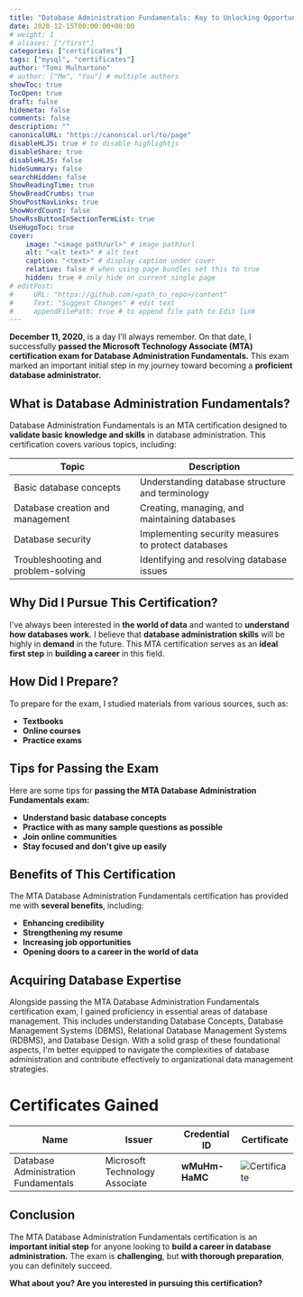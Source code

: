 ```yaml
---
title: "Database Administration Fundamentals: Key to Unlocking Opportunities in Data"
date: 2020-12-15T00:00:00+00:00
# weight: 1
# aliases: ["/first"]
categories: ["certificates"]
tags: ["mysql", "certificates"]
author: "Tomi Mulhartono"
# author: ["Me", "You"] # multiple authors
showToc: true
TocOpen: true
draft: false
hidemeta: false
comments: false
description: ""
canonicalURL: "https://canonical.url/to/page"
disableHLJS: true # to disable highlightjs
disableShare: true
disableHLJS: false
hideSummary: false
searchHidden: false
ShowReadingTime: true
ShowBreadCrumbs: true
ShowPostNavLinks: true
ShowWordCount: false
ShowRssButtonInSectionTermList: true
UseHugoToc: true
cover:
    image: "<image path/url>" # image path/url
    alt: "<alt text>" # alt text
    caption: "<text>" # display caption under cover
    relative: false # when using page bundles set this to true
    hidden: true # only hide on current single page
# editPost:
#     URL: "https://github.com/<path_to_repo>/content"
#     Text: "Suggest Changes" # edit text
#     appendFilePath: true # to append file path to Edit link
---
```


**December 11, 2020**, is a day I'll always remember. On that date, I successfully **passed the Microsoft Technology Associate (MTA) certification exam for Database Administration Fundamentals.** This exam marked an important initial step in my journey toward becoming a **proficient database administrator.**

## What is Database Administration Fundamentals?

Database Administration Fundamentals is an MTA certification designed to **validate basic knowledge and skills** in database administration. This certification covers various topics, including:

| Topic | Description |
| --- | --- |
| Basic database concepts | Understanding database structure and terminology |
| Database creation and management | Creating, managing, and maintaining databases |
| Database security | Implementing security measures to protect databases |
| Troubleshooting and problem-solving | Identifying and resolving database issues |

## Why Did I Pursue This Certification?

I've always been interested in **the world of data** and wanted to **understand how databases work.** I believe that **database administration skills** will be highly in **demand** in the future. This MTA certification serves as an **ideal first step** in **building a career** in this field.

## How Did I Prepare?

To prepare for the exam, I studied materials from various sources, such as:

- **Textbooks**
- **Online courses**
- **Practice exams**

## Tips for Passing the Exam

Here are some tips for **passing the MTA Database Administration Fundamentals exam:**

- **Understand basic database concepts**
- **Practice with as many sample questions as possible**
- **Join online communities**
- **Stay focused and don't give up easily**

## Benefits of This Certification

The MTA Database Administration Fundamentals certification has provided me with **several benefits**, including:

- **Enhancing credibility**
- **Strengthening my resume**
- **Increasing job opportunities**
- **Opening doors to a career in the world of data**

## Acquiring Database Expertise

Alongside passing the MTA Database Administration Fundamentals certification exam, I gained proficiency in essential areas of database management. This includes understanding Database Concepts, Database Management Systems (DBMS), Relational Database Management Systems (RDBMS), and Database Design. With a solid grasp of these foundational aspects, I'm better equipped to navigate the complexities of database administration and contribute effectively to organizational data management strategies.

# Certificates Gained

| Name   | Issuer | Credential ID     | Certificate   |
| --------- | -------- | ------ | ------ |
| Database Administration Fundamentals | Microsoft Technology Associate | **wMuHm-HaMC** | ![Certificate](/images/database.jpg) |

## Conclusion

The MTA Database Administration Fundamentals certification is an **important initial step** for anyone looking to **build a career in database administration.** The exam is **challenging**, but **with thorough preparation**, you can definitely succeed.

**What about you? Are you interested in pursuing this certification?**